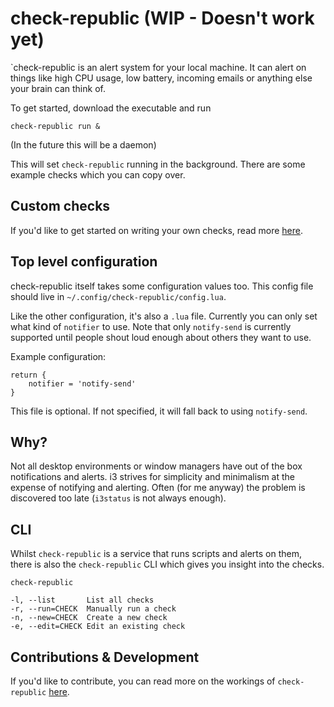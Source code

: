 # check-republic (WIP - Doesn't work yet)

`check-republic is an alert system for your local machine.
It can alert on things like high CPU usage, low battery, incoming emails or
anything else your brain can think of.

To get started, download the executable and run

```
check-republic run &
```
(In the future this will be a daemon)

This will set `check-republic` running in the background. 
There are some example checks which you can copy over.

## Custom checks

If you'd like to get started on writing your own checks, read more
[here](docs/CHECKS.md).

## Top level configuration

check-republic itself takes some configuration values too.  This config file
should live in `~/.config/check-republic/config.lua`.

Like the other configuration, it's also a `.lua` file.  Currently you can only
set what kind of `notifier` to use.  Note that only `notify-send` is currently
supported until people shout loud enough about others they want to use.

Example configuration:
```
return {
    notifier = 'notify-send'
}
```

This file is optional. If not specified, it will fall back to using
`notify-send`.

## Why?

Not all desktop environments or window managers have out of the box
notifications and alerts.  i3 strives for simplicity and minimalism at the
expense of notifying and alerting.  Often (for me anyway) the problem is
discovered too late (`i3status` is not always enough).

## CLI

Whilst `check-republic` is a service that runs scripts and alerts on them,
there is also the `check-republic` CLI which gives you insight into the checks.

```
check-republic 

-l, --list       List all checks
-r, --run=CHECK  Manually run a check
-n, --new=CHECK  Create a new check
-e, --edit=CHECK Edit an existing check
```

## Contributions & Development

If you'd like to contribute, you can read more on the workings of `check-republic`
[here](docs/DEVELOPMENT.md).

